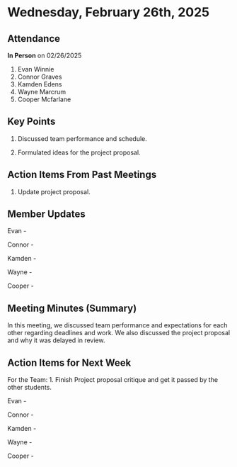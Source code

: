 # Wednesday, February 26th, 2025

## Attendance

**In Person** on 02/26/2025

1. Evan Winnie
2. Connor Graves
3. Kamden Edens
4. Wayne Marcrum
5. Cooper Mcfarlane

## Key Points

1. Discussed team performance and schedule.

2. Formulated ideas for the project proposal.

## Action Items From Past Meetings

1. Update project proposal.

## Member Updates

Evan -

Connor -

Kamden -

Wayne -

Cooper -

## Meeting Minutes (Summary)

In this meeting, we discussed team performance and expectations for each other regarding deadlines and work. We also discussed the project proposal and why it was delayed in review.

## Action Items for Next Week

For the Team: 1. Finish Project proposal critique and get it passed by the other students.

Evan -

Connor -

Kamden -

Wayne -

Cooper -
